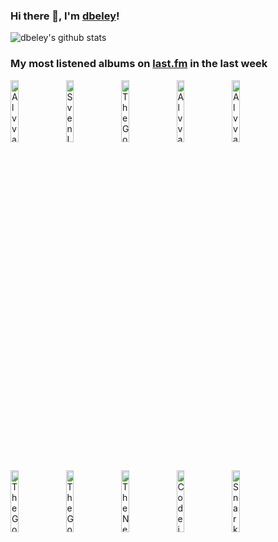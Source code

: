 ### Hi there 👋, I'm [dbeley](https://dbeley.ovh/en)!

![dbeley's github stats](https://github-readme-stats.vercel.app/api?username=dbeley)

### My most listened albums on [last.fm](https://www.last.fm/user/d_beley) in the last week

[<img src='https://lastfm.freetls.fastly.net/i/u/300x300/e41b308ca8a94f72e26a79320a3bf313.jpg' width='16%' height='16%' alt='Alvvays - Blue Rev'>](https://www.last.fm/music/alvvays/blue%2brev)&nbsp;
[<img src='https://lastfm.freetls.fastly.net/i/u/300x300/93a4a682c6df4e15cea25ec339c6301f.jpg' width='16%' height='16%' alt='Sven Libæk - Inner Space'>](https://www.last.fm/music/sven%2blib%25c3%25a6k/inner%2bspace)&nbsp;
[<img src='https://lastfm.freetls.fastly.net/i/u/300x300/3c470e1f6e5a00558a3c22c7be96793b.jpg' width='16%' height='16%' alt='The Go! Team - Proof of Youth (Special Edition)'>](https://www.last.fm/music/the%2bgo%2521%2bteam/proof%2bof%2byouth%2b%2528special%2bedition%2529)&nbsp;
[<img src='https://lastfm.freetls.fastly.net/i/u/300x300/63ea8d50b43146e7c64414891c20d378.png' width='16%' height='16%' alt='Alvvays - Alvvays'>](https://www.last.fm/music/alvvays/alvvays)&nbsp;
[<img src='https://lastfm.freetls.fastly.net/i/u/300x300/0d3f08283a1d329c0a5f3af191d93015.jpg' width='16%' height='16%' alt='Alvvays - Antisocialites'>](https://www.last.fm/music/alvvays/antisocialites)&nbsp;
<br>
[<img src='https://lastfm.freetls.fastly.net/i/u/300x300/9cb091fa8ca440c38007c7162c1d74f4.jpg' width='16%' height='16%' alt='The Go! Team - Rolling Blackouts'>](https://www.last.fm/music/the%2bgo%2521%2bteam/rolling%2bblackouts)&nbsp;
[<img src='https://lastfm.freetls.fastly.net/i/u/300x300/912177a1df0a73f5038097f86c696433.png' width='16%' height='16%' alt='The Go! Team - The Scene Between'>](https://www.last.fm/music/the%2bgo%2521%2bteam/the%2bscene%2bbetween)&nbsp;
[<img src='https://lastfm.freetls.fastly.net/i/u/300x300/dc0e9b11470398ff426b59046d8e2cc9.jpg' width='16%' height='16%' alt='The Necks - Hanging Gardens'>](https://www.last.fm/music/the%2bnecks/hanging%2bgardens)&nbsp;
[<img src='https://lastfm.freetls.fastly.net/i/u/300x300/df84bcbab48799f5e42fc6a15e385405.jpg' width='16%' height='16%' alt='Codeine - Dessau'>](https://www.last.fm/music/codeine/dessau)&nbsp;
[<img src='https://lastfm.freetls.fastly.net/i/u/300x300/da4b5ea4c564cbc2830d0ff5b097a249.jpg' width='16%' height='16%' alt='Snarky Puppy - Empire Central'>](https://www.last.fm/music/snarky%2bpuppy/empire%2bcentral)&nbsp;
<br>
